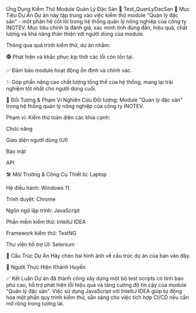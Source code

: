 Ứng Dụng Kiểm Thử Module Quản Lý Đặc Sản
🌿 Test_QuanLyDacSan
📜 Mục Tiêu Dự Án
Dự án này tập trung vào việc kiểm thử module "Quản lý đặc sản" - một phân hệ cốt lõi trong hệ thống quản lý nông nghiệp của công ty INOTEV. Mục tiêu chính là đánh giá, xác minh tính đúng đắn, hiệu quả, chất lượng và khả năng thân thiện với người dùng của module.

Thông qua quá trình kiểm thử, dự án nhằm:

🕵️ Phát hiện và khắc phục kịp thời các lỗi còn tồn tại.

✅ Đảm bảo module hoạt động ổn định và chính xác.

✨ Góp phần nâng cao chất lượng tổng thể của hệ thống, mang lại trải nghiệm tốt nhất cho người dùng cuối.

🔬 Đối Tượng & Phạm Vi Nghiên Cứu
Đối tượng: Module "Quản lý đặc sản" trong hệ thống quản lý nông nghiệp của công ty INOTEV.

Phạm vi: Kiểm thử toàn diện các khía cạnh:

Chức năng

Giao diện người dùng (UI)

Bảo mật

API

🛠️ Môi Trường & Công Cụ
Thiết bị: Laptop

Hệ điều hành: Windows 11

Trình duyệt: Chrome

Ngôn ngữ lập trình: JavaScript

Phần mềm kiểm thử: IntelliJ IDEA

Framework kiểm thử: TestNG

Thư viện hỗ trợ UI: Selenium

📂 Cấu Trúc Dự Án
Hãy chèn hai hình ảnh về cấu trúc dự án của bạn vào đây.

👤 Người Thực Hiện
Khánh Huyền

✅ Kết Luận
Dự án đã thành công xây dựng một bộ test scripts có tính bao phủ cao, hỗ trợ phát hiện lỗi hiệu quả và tăng cường độ tin cậy của module "Quản lý đặc sản". Việc sử dụng JavaScript với IntelliJ IDEA giúp tự động hóa một phần quy trình kiểm thử, sẵn sàng cho việc tích hợp CI/CD nếu cần mở rộng trong tương lai.

